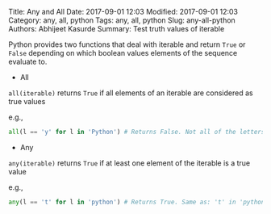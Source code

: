 Title: Any and All
Date: 2017-09-01 12:03
Modified: 2017-09-01 12:03
Category: any, all, python
Tags: any, all, python
Slug: any-all-python
Authors: Abhijeet Kasurde
Summary: Test truth values of iterable

Python provides two functions that deal with iterable and return `True` or `False`
depending on which boolean values elements of the sequence evaluate to.

* All

`all(iterable)` returns `True` if all elements of an iterable are considered as true values 

e.g., 
```python
all(l == 'y' for l in 'Python') # Returns False. Not all of the letters are 'y'.
```

* Any

`any(iterable)` returns `True` if at least one element of the iterable is a true value


e.g.,

```python
any(l == 't' for l in 'python') # Returns True. Same as: 't' in 'python'
```
